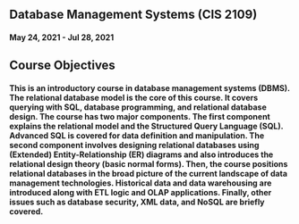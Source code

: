 ## Database Management Systems (CIS 2109)
#### May 24, 2021 - Jul 28, 2021

## Course Objectives
#### This is an introductory course in database management systems (DBMS). The relational database model is the core of this course. It covers querying with SQL, database programming, and relational database design. The course has two major components. The first component explains the relational model and the Structured Query Language (SQL). Advanced SQL is covered for data definition and manipulation. The second component involves designing relational databases using (Extended) Entity-Relationship (ER) diagrams and also introduces the relational design theory (basic normal forms). Then, the course positions relational databases in the broad picture of the current landscape of data management technologies. Historical data and data warehousing are introduced along with ETL logic and OLAP applications. Finally, other issues such as database security, XML data, and NoSQL are briefly covered.
